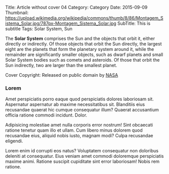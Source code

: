 Title: Article without cover 04
Category: Category
Date: 2015-09-09
Thumbnail: https://upload.wikimedia.org/wikipedia/commons/thumb/8/86/Montagem_Sistema_Solar.jpg/787px-Montagem_Sistema_Solar.jpg
SubTitle: This is subtitle
Tags: Solar System, Sun

The **Solar System** comprises the Sun and the objects that orbit it, either
directly or indirectly. Of those objects that orbit the Sun directly,
the largest eight are the planets that form the planetary system around
it, while the remainder are significantly smaller objects, such as dwarf
planets and small Solar System bodies such as comets and asteroids. Of
those that orbit the Sun indirectly, two are larger than the smallest
planet.

Cover Copyright: Released on public domain by [NASA](http://solarsystem.nasa.gov/multimedia/display.cfm?Category=Planets&IM_ID=10164)

### Lorem

Amet perspiciatis porro eaque quod perspiciatis dolores laboriosam sit.
Aspernatur aspernatur ab maxime necessitatibus sit. Blanditiis eius
recusandae quaerat hic cumque consequatur illum? Quaerat accusantium
officia ratione commodi incidunt. Dolor.

Adipisicing molestiae amet nulla corporis error nostrum! Sint obcaecati
ratione tenetur quam illo et ullam. Cum libero minus dolorem quod
recusandae eius, aliquid nobis iusto, magnam modi? Culpa recusandae
eligendi.

Lorem enim id corrupti eos natus? Voluptatem consequatur non doloribus
deleniti at consequatur. Eius veniam amet commodi doloremque perspiciatis
maxime animi. Ratione suscipit cupiditate sint error laboriosam! Nobis rem
ratione.

[1]: https://en.wikipedia.org/wiki/Kepler-186f
